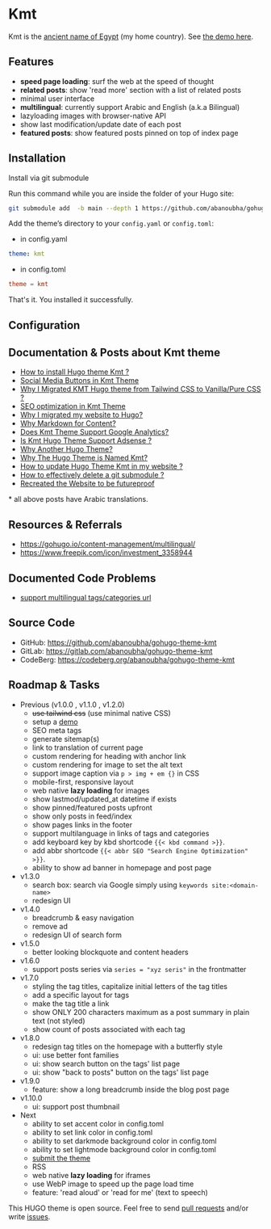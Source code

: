 # Kmt

Kmt is the [ancient name of Egypt](https://en.wikipedia.org/wiki/Egypt#Names) (my home country). See [the demo here](https://abanoubhanna.com/).

## Features

- __speed page loading__: surf the web at the speed of thought
- __related posts__: show 'read more' section with a list of related posts
- minimal user interface
- __multilingual__: currently support Arabic and English (a.k.a Bilingual)
- lazyloading images with browser-native API
- show last modification/update date of each post
- __featured posts__: show featured posts pinned on top of index page

## Installation

Install via git submodule

Run this command while you are inside the folder of your Hugo site:

```sh
git submodule add  -b main --depth 1 https://github.com/abanoubha/gohugo-theme-kmt.git themes/kmt
```

Add the theme’s directory to your `config.yaml` or `config.toml`:

- in config.yaml

```yaml
theme: kmt
```

- in config.toml

```toml
theme = kmt
```

That's it. You installed it successfully.

## Configuration

## Documentation & Posts about Kmt theme

- [How to install Hugo theme Kmt ?](https://abanoubhanna.com/posts/install-hugo-theme-kmt/)
- [Social Media Buttons in Kmt Theme](https://abanoubhanna.com/posts/social-media-buttons-in-kmt/)
- [Why I Migrated KMT Hugo theme from Tailwind CSS to Vanilla/Pure CSS ?](https://abanoubhanna.com/posts/why-migrate-tailwind-pure-css/)
- [SEO optimization in Kmt Theme](https://abanoubhanna.com/posts/kmt-theme-for-seo/)
- [Why I migrated my website to Hugo?](https://abanoubhanna.com/posts/why-hugo/)
- [Why Markdown for Content?](https://abanoubhanna.com/posts/why-markdown-for-content/)
- [Does Kmt Theme Support Google Analytics?](https://abanoubhanna.com/posts/is-kmt-hugo-theme-support-google-analytics/)
- [Is Kmt Hugo Theme Support Adsense ?](https://abanoubhanna.com/posts/is-kmt-hugo-theme-support-adsense/)
- [Why Another Hugo Theme?](https://abanoubhanna.com/posts/why-another-hugo-theme/)
- [Why The Hugo Theme is Named Kmt?](https://abanoubhanna.com/posts/why-kmt-name/)
- [How to update Hugo Theme Kmt in my website ?](https://abanoubhanna.com/posts/update-hugo-theme-kmt/)
- [How to effectively delete a git submodule ?](https://abanoubhanna.com/posts/delete-git-submodule/)
- [Recreated the Website to be futureproof](https://abanoubhanna.com/posts/recreated-the-website/)

\* all above posts have Arabic translations.

## Resources & Referrals

- <https://gohugo.io/content-management/multilingual/>
- <https://www.freepik.com/icon/investment_3358944>

## Documented Code Problems

- [support multilingual tags/categories url](multilingual_tags_categories.md)

## Source Code

- GitHub: <https://github.com/abanoubha/gohugo-theme-kmt>
- GitLab: <https://gitlab.com/abanoubha/gohugo-theme-kmt>
- CodeBerg: <https://codeberg.org/abanoubha/gohugo-theme-kmt>

## Roadmap & Tasks

- Previous (v1.0.0 , v1.1.0 , v1.2.0)
  - ~~use tailwind css~~ (use minimal native CSS)
  - setup a [demo](https://AbanoubHanna.com/)
  - SEO meta tags
  - generate sitemap(s)
  - link to translation of current page
  - custom rendering for heading with anchor link
  - custom rendering for image to set the alt text
  - support image caption via `p > img + em {}` in CSS
  - mobile-first, responsive layout
  - web native __lazy loading__ for images
  - show lastmod/updated_at datetime if exists
  - show pinned/featured posts upfront
  - show only posts in feed/index
  - show pages links in the footer
  - support multilanguage in links of tags and categories
  - add keyboard key by kbd shortcode `{{< kbd command >}}`.
  - add abbr shortcode `{{< abbr SEO "Search Engine Optimization" >}}`.
  - ability to show ad banner in homepage and post page
- v1.3.0
  - search box: search via Google simply using `keywords site:<domain-name>`
  - redesign UI
- v1.4.0
  - breadcrumb & easy navigation
  - remove ad
  - redesign UI of search form
- v1.5.0
  - better looking blockquote and content headers
- v1.6.0
  - support posts series via `series = "xyz seris"` in the frontmatter
- v1.7.0
  - styling the tag titles, capitalize initial letters of the tag titles
  - add a specific layout for tags
  - make the tag title a link
  - show ONLY 200 characters maximum as a post summary in plain text (not styled)
  - show count of posts associated with each tag
- v1.8.0
  - redesign tag titles on the homepage with a butterfly style
  - ui: use better font families
  - ui: show search button on the tags' list page
  - ui: show "back to posts" button on the tags' list page
- v1.9.0
  - feature: show a long breadcrumb inside the blog post page
- v1.10.0
  - ui: support post thumbnail
- Next
  - ability to set accent color in config.toml
  - ability to set link color in config.toml
  - ability to set darkmode background color in config.toml
  - ability to set lightmode background color in config.toml
  - [submit the theme](https://gohugo.io/contribute/themes/)
  - RSS
  - web native __lazy loading__ for iframes
  - use WebP image to speed up the page load time
  - feature: 'read aloud' or 'read for me' (text to speech)

This HUGO theme is open source. Feel free to send [pull requests](https://github.com/abanoubha/gohugo-theme-kmt/pulls) and/or write [issues](https://github.com/abanoubha/gohugo-theme-kmt/issues).
